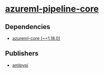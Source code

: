 # [azureml-pipeline-core](https://pypi.org/project/azureml-pipeline-core)

## Dependencies
- [azureml-core (~=1.18.0)](packages/a/azureml-core.md)



## Publishers
- [amlpypi](https://pypi.org/user/amlpypi)

